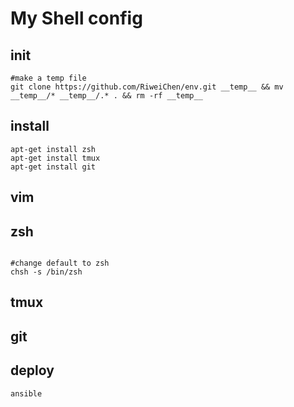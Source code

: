 My Shell config
======
## init

```
#make a temp file
git clone https://github.com/RiweiChen/env.git __temp__ && mv __temp__/* __temp__/.* . && rm -rf __temp__

```


## install
```
apt-get install zsh
apt-get install tmux
apt-get install git

````
## vim

## zsh
```

#change default to zsh
chsh -s /bin/zsh
```

## tmux

## git

## deploy
```
ansible
```

